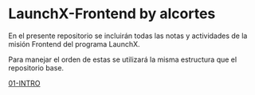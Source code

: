 # LaunchX-Frontend by alcortes

En el presente repositorio se incluirán todas las notas y actividades de la misión Frontend del programa LaunchX.

Para manejar el orden de estas se utilizará la misma estructura que el repositorio base.

[01-INTRO](https://github.com/alcortes-dev/LaunchX-Frontend/tree/main/01-INTRO)